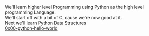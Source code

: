 We'll learn higher level Programming using Python as the high level programming Language.
</br>
We'll start off with a bit of C, cause we're now good at it.
</br>
Next we'll learn Python Data Structures </br>
[0x00-python-hello-world](https://github.com/KakaInnocent/alx-higher_level_programming/tree/master/0x00-python-hello_world)
